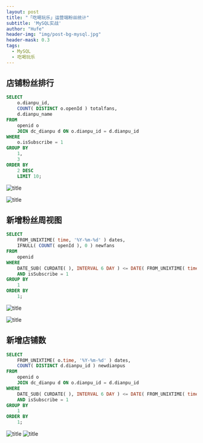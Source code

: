 ```yaml
---
layout: post
title: "「吃喝玩乐」运营端粉丝统计"
subtitle: 'MySQL实战'
author: "Hufe"
header-img: "img/post-bg-mysql.jpg"
header-mask: 0.3
tags:
  - MySQL
  - 吃喝玩乐
---
```


## 店铺粉丝排行
``` sql 
SELECT
	o.dianpu_id,
	COUNT( DISTINCT o.openId ) totalfans,
	d.dianpu_name 
FROM
	openid o
	JOIN dc_dianpu d ON o.dianpu_id = d.dianpu_id 
WHERE
	o.isSubscribe = 1 
GROUP BY
	1,
	3 
ORDER BY
	2 DESC 
	LIMIT 10;
```

![title](https://raw.githubusercontent.com/huifeng09/GitNote-Images/master/gitnote/2019/03/13/1552460617615-1552460617619.png)

![title](https://raw.githubusercontent.com/huifeng09/GitNote-Images/master/gitnote/2019/03/13/1552460637362-1552460637366.png)

## 新增粉丝周视图
``` sql
SELECT
	FROM_UNIXTIME( time, '%Y-%m-%d' ) dates,
	IFNULL( COUNT( openId ), 0 ) newfans 
FROM
	openid 
WHERE
	DATE_SUB( CURDATE( ), INTERVAL 6 DAY ) <= DATE( FROM_UNIXTIME( time, '%Y-%m-%d' ) ) 
	AND isSubscribe = 1 
GROUP BY
	1 
ORDER BY
	1; 
```

![title](https://raw.githubusercontent.com/huifeng09/GitNote-Images/master/gitnote/2019/03/13/1552460019117-1552460019120.png)

![title](https://raw.githubusercontent.com/huifeng09/GitNote-Images/master/gitnote/2019/03/13/1552460418982-1552460418985.png)

## 新增店铺数

``` sql
SELECT
	FROM_UNIXTIME( o.time, '%Y-%m-%d' ) dates,
	COUNT( DISTINCT d.dianpu_id ) newdianpus 
FROM
	openid o
	JOIN dc_dianpu d ON o.dianpu_id = d.dianpu_id 
WHERE
	DATE_SUB( CURDATE( ), INTERVAL 6 DAY ) <= DATE( FROM_UNIXTIME( time, '%Y-%m-%d' ) ) 
	AND isSubscribe = 1 
GROUP BY
	1 
ORDER BY
	1;
```

![title](https://raw.githubusercontent.com/huifeng09/GitNote-Images/master/gitnote/2019/03/13/1552474179342-1552474179347.png)
![title](https://raw.githubusercontent.com/huifeng09/GitNote-Images/master/gitnote/2019/03/13/1552474276370-1552474276373.png)





